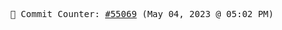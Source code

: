 <p align="center">
    <samp>
        📮 Commit Counter: <a href="https://github.com/Javascript-void0/Javascript-void0/commits/main">#55069</a> (May 04, 2023 @ 05:02 PM)
    </samp>
</p>